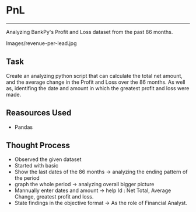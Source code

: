 # PnL
***
Analyzing BankPy's Profit and Loss dataset from the past 86 months.

Images/revenue-per-lead.jpg

## Task
Create an analyzing python script that can calculate the total net amount, and the average change in the Profit and Loss over the 86 months. 
As well as, identifing the date and amount in which the greatest profit and loss were made.

## Reasources Used
* Pandas

## Thought Process
* Observed the given dataset
* Started with basic 
* Show the last dates of the 86 months -> analyzing the ending pattern of the period
* graph the whole period -> analyzing overall bigger picture
* Mannually enter dates and amount -> help Id : Net Total, Average Change, greatest profit and loss.
* State findings in the objective format -> As the role of Financial Analyst.
